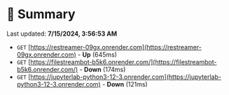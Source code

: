 # 📖 Summary
Last updated: **7/15/2024, 3:56:53 AM**

- `GET` [https://restreamer-09gx.onrender.com](https://restreamer-09gx.onrender.com) - **Up** (645ms)
- `GET` [https://filestreambot-b5k6.onrender.com/](https://filestreambot-b5k6.onrender.com/) - **Down** (174ms)
- `GET` [https://jupyterlab-python3-12-3.onrender.com](https://jupyterlab-python3-12-3.onrender.com) - **Down** (121ms)
